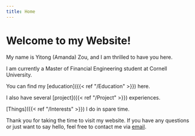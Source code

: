```yaml
---
title: Home
---
```


# **Welcome to my Website!**

My name is Yitong (Amanda) Zou, and I am thrilled to have you here. <br />

I am currently a Master of Financial Engineering student at Cornell University. <br />

You can find my [education]({{< ref "/Education" >}}) here.

I also have several [project]({{< ref "/Project" >}}) experiences.

[Things]({{< ref "/Interests" >}}) I do in spare time.

Thank you for taking the time to visit my website. If you have any questions or just want to say hello, feel free to contact me via [email](mailto:yz2849@cornell.edu).
